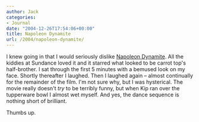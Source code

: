 ```yaml
---
author: Jack
categories:
- Journal
date: "2004-12-26T17:54:06+00:00"
title: Napoleon Dynamite
url: /2004/napoleon-dynamite/
---
```


I knew going in that I would seriously dislike [Napoleon Dynamite][1]. All the kiddies at Sundance loved it and it starred what looked to be carrot top's half-brother. I sat through the first 5 minutes with a bemused look on my face. Shortly thereafter I laughed. Then I laughed again &#8211; almost continually for the remainder of the film. I'm not sure why, but I was hysterical. The movie really doesn't _try_ to be terribly funny, but when Kip ran over the tupperware bowl I almost wet myself. And yes, the dance sequence is nothing short of brilliant.

Thumbs up.

 [1]: http://www.rottentomatoes.com/m/napoleon_dynamite/